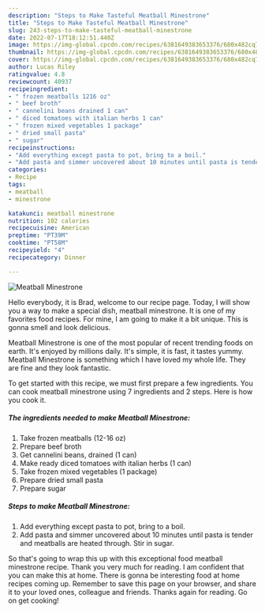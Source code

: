 ```yaml
---
description: "Steps to Make Tasteful Meatball Minestrone"
title: "Steps to Make Tasteful Meatball Minestrone"
slug: 243-steps-to-make-tasteful-meatball-minestrone
date: 2022-07-17T18:12:51.440Z
image: https://img-global.cpcdn.com/recipes/6381649383653376/680x482cq70/meatball-minestrone-recipe-main-photo.jpg
thumbnail: https://img-global.cpcdn.com/recipes/6381649383653376/680x482cq70/meatball-minestrone-recipe-main-photo.jpg
cover: https://img-global.cpcdn.com/recipes/6381649383653376/680x482cq70/meatball-minestrone-recipe-main-photo.jpg
author: Lucas Riley
ratingvalue: 4.8
reviewcount: 40937
recipeingredient:
- " frozen meatballs 1216 oz"
- " beef broth"
- " cannelini beans drained 1 can"
- " diced tomatoes with italian herbs 1 can"
- " frozen mixed vegetables 1 package"
- " dried small pasta"
- " sugar"
recipeinstructions:
- "Add everything except pasta to pot, bring to a boil."
- "Add pasta and simmer uncovered about 10 minutes until pasta is tender and meatballs are heated through. Stir in sugar."
categories:
- Recipe
tags:
- meatball
- minestrone

katakunci: meatball minestrone 
nutrition: 102 calories
recipecuisine: American
preptime: "PT39M"
cooktime: "PT58M"
recipeyield: "4"
recipecategory: Dinner

---
```



![Meatball Minestrone](https://img-global.cpcdn.com/recipes/6381649383653376/680x482cq70/meatball-minestrone-recipe-main-photo.jpg)

Hello everybody, it is Brad, welcome to our recipe page. Today, I will show you a way to make a special dish, meatball minestrone. It is one of my favorites food recipes. For mine, I am going to make it a bit unique. This is gonna smell and look delicious.



Meatball Minestrone is one of the most popular of recent trending foods on earth. It's enjoyed by millions daily. It's simple, it is fast, it tastes yummy. Meatball Minestrone is something which I have loved my whole life. They are fine and they look fantastic.


To get started with this recipe, we must first prepare a few ingredients. You can cook meatball minestrone using 7 ingredients and 2 steps. Here is how you cook it.

<!--inarticleads1-->

##### The ingredients needed to make Meatball Minestrone:

1. Take  frozen meatballs (12-16 oz)
1. Prepare  beef broth
1. Get  cannelini beans, drained (1 can)
1. Make ready  diced tomatoes with italian herbs (1 can)
1. Take  frozen mixed vegetables (1 package)
1. Prepare  dried small pasta
1. Prepare  sugar




<!--inarticleads2-->

##### Steps to make Meatball Minestrone:

1. Add everything except pasta to pot, bring to a boil.
1. Add pasta and simmer uncovered about 10 minutes until pasta is tender and meatballs are heated through. Stir in sugar.




So that's going to wrap this up with this exceptional food meatball minestrone recipe. Thank you very much for reading. I am confident that you can make this at home. There is gonna be interesting food at home recipes coming up. Remember to save this page on your browser, and share it to your loved ones, colleague and friends. Thanks again for reading. Go on get cooking!

